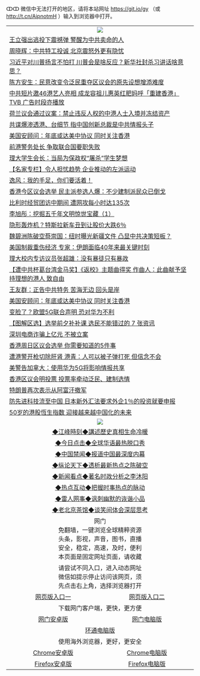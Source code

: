 ↀↀ 微信中无法打开的地区，请将本站网址 https://git.io/gy （或 http://t.cn/AipnotmH ）输入到浏览器中打开。 

 <table>

  <tr>
    <td colspan="2" align=center><img src="https://cdn.jsdelivr.net/gh/gyoupiodf/im1/20190822-2.jpg"></td>
 </tr>

<tr><td colspan="2" align="left"><a href="https://xball.casa/oo.aspx?name=c1098692&key=eqxowaguscvmxdgc&from=gy">王立强出逃投下震撼弹 警醒为中共卖命的人</a></td></tr>
<tr><td colspan="2" align="left"><a href="https://xball.casa/oo.aspx?name=c1098715&key=eqxowaguscvmxdgc&from=gy">周晓辉：中共特工投诚 北京震怒外更有隐忧</a></td></tr>
<tr><td colspan="2" align="left"><a href="https://xball.casa/oo.aspx?name=c1098699&key=eqxowaguscvmxdgc&from=gy">习近平对川普扬言不怕打 川普会是啥反应？新华社封杀习讲话啥意思？</a></td></tr>
<tr><td colspan="2" align="left"><a href="https://xball.casa/oo.aspx?name=c1098719&key=eqxowaguscvmxdgc&from=gy">陈方安生：民意改变令泛民重夺区议会的原先设想增添难度</a></td></tr>
<tr><td colspan="2" align="left"><a href="https://xball.casa/oo.aspx?name=c1098716&key=eqxowaguscvmxdgc&from=gy">中共短片邀46港艺人亮相 成龙容祖儿惠英红肥妈呼「重建香港」 TVB 广告时段亦播放</a></td></tr>
<tr><td colspan="2" align="left"><a href="https://xball.casa/oo.aspx?name=c1098709&key=eqxowaguscvmxdgc&from=gy">荷兰议会通过议案：禁止违反人权的中港人士入境并冻结资产</a></td></tr>
<tr><td colspan="2" align="left"><a href="https://xball.casa/oo.aspx?name=c1098717&key=eqxowaguscvmxdgc&from=gy">共谍爆渗透港、台细节 指中国创新总裁是中共情报头子</a></td></tr>
<tr><td colspan="2" align="left"><a href="https://xball.casa/oo.aspx?name=c1098722&key=eqxowaguscvmxdgc&from=gy">美国安顾问：年底或达美中协议 同时关注香港</a></td></tr>
<tr><td colspan="2" align="left"><a href="https://xball.casa/oo.aspx?name=c1098732&key=eqxowaguscvmxdgc&from=gy">前港警务处长 争取联合国要职失败</a></td></tr>
<tr><td colspan="2" align="left"><a href="https://xball.casa/oo.aspx?name=c1098726&key=eqxowaguscvmxdgc&from=gy">理大学生会长：当局为保政权“屠杀”学生梦想</a></td></tr>
<tr><td colspan="2" align="left"><a href="https://xball.casa/oo.aspx?name=c1098714&key=eqxowaguscvmxdgc&from=gy">【名家专栏】令人担忧趋势 企业推动的左派运动</a></td></tr>
<tr><td colspan="2" align="left"><a href="https://xball.casa/oo.aspx?name=c1098707&key=eqxowaguscvmxdgc&from=gy">逸风：我的手足，你们要活着！</a></td></tr>
<tr><td colspan="2" align="left"><a href="https://xball.casa/oo.aspx?name=c1098739&key=eqxowaguscvmxdgc&from=gy">香港今区议会选举 民主派参选人爆：不少建制派民众已倒戈</a></td></tr>
<tr><td colspan="2" align="left"><a href="https://xball.casa/oo.aspx?name=c1098706&key=eqxowaguscvmxdgc&from=gy">比利时经贸团访中期间 遭网攻每小时达135次</a></td></tr>
<tr><td colspan="2" align="left"><a href="https://xball.casa/oo.aspx?name=c1098708&key=eqxowaguscvmxdgc&from=gy">李旭彤：挖掘五千年文明惊世宝藏（1）</a></td></tr>
<tr><td colspan="2" align="left"><a href="https://xball.casa/oo.aspx?name=c1098703&key=eqxowaguscvmxdgc&from=gy">隐形轰炸机？特斯拉新车丑到让股价大跌6％</a></td></tr>
<tr><td colspan="2" align="left"><a href="https://xball.casa/oo.aspx?name=c1098705&key=eqxowaguscvmxdgc&from=gy">魏碧洲陈破空蔡崇国：纽时曝光新疆文件 凸显中共决策短板？</a></td></tr>
<tr><td colspan="2" align="left"><a href="https://xball.casa/oo.aspx?name=c1098698&key=eqxowaguscvmxdgc&from=gy">美国制裁重伤经济 专家：伊朗面临40年来最关键时刻</a></td></tr>
<tr><td colspan="2" align="left"><a href="https://xball.casa/oo.aspx?name=c1098723&key=eqxowaguscvmxdgc&from=gy">理大校内专访议员张超雄：没有暴徒只有暴政</a></td></tr>
<tr><td colspan="2" align="left"><a href="https://xball.casa/oo.aspx?name=c1098712&key=eqxowaguscvmxdgc&from=gy">【遭中共杯葛台湾金马奖】《返校》主题曲得奖 作曲人：此曲献予坚持理想的港人 致自由</a></td></tr>
<tr><td colspan="2" align="left"><a href="https://xball.casa/oo.aspx?name=c1098736&key=eqxowaguscvmxdgc&from=gy">王友群：正告中共特务 苦海无边 回头是岸</a></td></tr>
<tr><td colspan="2" align="left"><a href="https://xball.casa/oo.aspx?name=c1098721&key=eqxowaguscvmxdgc&from=gy">美国安顾问：年底或达美中协议  同时关注香港</a></td></tr>
<tr><td colspan="2" align="left"><a href="https://xball.casa/oo.aspx?name=c1098738&key=eqxowaguscvmxdgc&from=gy">变脸了？欧盟5G联合声明 恐对华为不利</a></td></tr>
<tr><td colspan="2" align="left"><a href="https://xball.casa/oo.aspx?name=c1098718&key=eqxowaguscvmxdgc&from=gy">【图解区选】选举前夕补补课 选民不能错过的 7 张资讯</a></td></tr>
<tr><td colspan="2" align="left"><a href="https://xball.casa/oo.aspx?name=c1098695&key=eqxowaguscvmxdgc&from=gy">深圳电商诈骗上亿元 不被立案</a></td></tr>
<tr><td colspan="2" align="left"><a href="https://xball.casa/oo.aspx?name=c1098701&key=eqxowaguscvmxdgc&from=gy">香港周日区议会选举 你需要知道的5件事</a></td></tr>
<tr><td colspan="2" align="left"><a href="https://xball.casa/oo.aspx?name=c1098711&key=eqxowaguscvmxdgc&from=gy">遭港警开枪切除肝肾 港青：人可以被子弹打死 但信念不会</a></td></tr>
<tr><td colspan="2" align="left"><a href="https://xball.casa/oo.aspx?name=c1098729&key=eqxowaguscvmxdgc&from=gy">美警告加拿大：使用华为5G将影响情报共享</a></td></tr>
<tr><td colspan="2" align="left"><a href="https://xball.casa/oo.aspx?name=c1098710&key=eqxowaguscvmxdgc&from=gy">香港区议会明投票 投票率牵动泛民、建制选情</a></td></tr>
<tr><td colspan="2" align="left"><a href="https://xball.casa/oo.aspx?name=c1098740&key=eqxowaguscvmxdgc&from=gy">特朗普再次表示从阿富汗撤军</a></td></tr>
<tr><td colspan="2" align="left"><a href="https://xball.casa/oo.aspx?name=c1098697&key=eqxowaguscvmxdgc&from=gy">防先进科技流至中国 日本新外汇法要求外企1％的投资就要申报</a></td></tr>
<tr><td colspan="2" align="left"><a href="https://xball.casa/oo.aspx?name=c1098704&key=eqxowaguscvmxdgc&from=gy">50岁的港股恆生指数 迎接越来越中国化的未来</a></td></tr>

 <tr>
   <td colspan="2" align=center><img src="https://cdn.jsdelivr.net/gh/gyoupiodf/im1/jf-1.jpg"></td>
  </tr>
   <tr>
   <td colspan="2" align=center> 
<a href="https://xball.casa/oo.aspx?name=c922850&key=eqxowaguscvmxdgc&from=gy&tag=9877">◆江峰時刻◆講述歷史真相生命冷暖</a><br/>
    </td>
  </tr>
   <tr>
   <td colspan="2" align=center> 
<a href="https://xball.casa/oo.aspx?name=c816850&key=eqxowaguscvmxdgc&from=gy&tag=9877">◆今日点击◆全球华语最热脱口秀</a><br/>
    </td>
  </tr>
  <tr>
  <td colspan="2" align=center>
<a href="https://xball.casa/oo.aspx?name=c816860&key=eqxowaguscvmxdgc&from=gy&tag=99733110">◆中国禁闻◆报道中国最深度内幕</a><br/>
   </tr>
  <tr>
     <td colspan="2" align=center>
<a href="https://xball.casa/oo.aspx?name=c816855&key=eqxowaguscvmxdgc&from=gy&tag=997110">◆纵论天下◆透析最新热点之陈破空</a><br/>
   </tr>
   <tr>
      <td colspan="2" align=center>
<a href="https://xball.casa/oo.aspx?name=c838308&key=eqxowaguscvmxdgc&from=gy&tag=9973110">◆新闻看点◆著名时政分析之李沐阳</a><br/>
   </tr>
   <tr>
     <td colspan="2" align=center>
<a href="https://xball.casa/oo.aspx?name=c816852&key=eqxowaguscvmxdgc&from=gy&tag=9733110">◆热点互动◆把握时事热点的脉动</a><br/>
   </tr>
   <tr>
      <td colspan="2" align=center>
<a href="https://xball.casa/oo.aspx?name=c816694&key=eqxowaguscvmxdgc&from=gy&tag=93310">◆雷人网事◆讽刺幽默的诙谐小品</a><br/>
   </tr>
   <tr>
    <td colspan="2" align=center>
<a href="https://xball.casa/oo.aspx?name=c816650&key=eqxowaguscvmxdgc&from=gy&tag=9973110">◆老北京茶馆◆谈笑间体会深层思考</a><br/>
   </tr>

  <tr>
    <td colspan="2" align="center">网门<br/>免翻墙，一键浏览全球精粹资源<br/>头条，影视，声音，图书，直播<br/>安全，稳定，高速，及时，便利<br/>本页面是固定网址页面，请收藏</td>
  <tr>
  <tr>
    <td colspan="2" align="center">请尝试不同入口，进入动态网址<br/>微信如提示停止访问该网页，须<br/>先点击右上角，选择浏览器打开</td>
  <tr>
  <tr>
    <td align="center"><a href="https://xblue.casa/oo.aspx?key=sgbqkopuejmcoyak&from=gy">网页版入口一</a></td>
    <td align="center"><a href="https://xblue.casa/oo.aspx?key=sgbqkopuejmcoyak&from=gy">网页版入口二</a></td>
  </tr>
  <tr>
    <td colspan="2" align="center">下载网门客户端，更快，更方便</td>
  <tr>
  <tr>
    <td align="center"><a href="https://gitlab.com/ogate2/up/raw/master/_/oGatea.apk">网门安卓版</a></td>
    <td align="center"><a href="https://gitlab.com/ogate2/up/raw/master/_/oGate.zip">网门电脑版</a></td>
  </tr>
  <tr>
    <td colspan="2" align="center"><a href="https://gitlab.com/ogate2/up/raw/master/_/oPipe.zip">环通电脑版</a></td>
  </tr>
  <tr>
    <td colspan="2" align="center">使用海外浏览器，更好，更安全</td>
  <tr>
  <tr>
    <td align="center"><a href="https://gitlab.com/ogate2/up/raw/master/_/Chrome.apk">Chrome安卓版</a></td>
    <td align="center"><a href="https://gitlab.com/ogate2/up/raw/master/_/Chrome.zip">Chrome电脑版</a></td>
  </tr>
  <tr>
    <td align="center"><a href="https://gitlab.com/ogate2/up/raw/master/_/Firefox.apk">Firefox安卓版</a></td>
    <td align="center"><a href="https://gitlab.com/ogate2/up/raw/master/_/Firefox.zip">Firefox电脑版</a></td>
  </tr>

</table>

